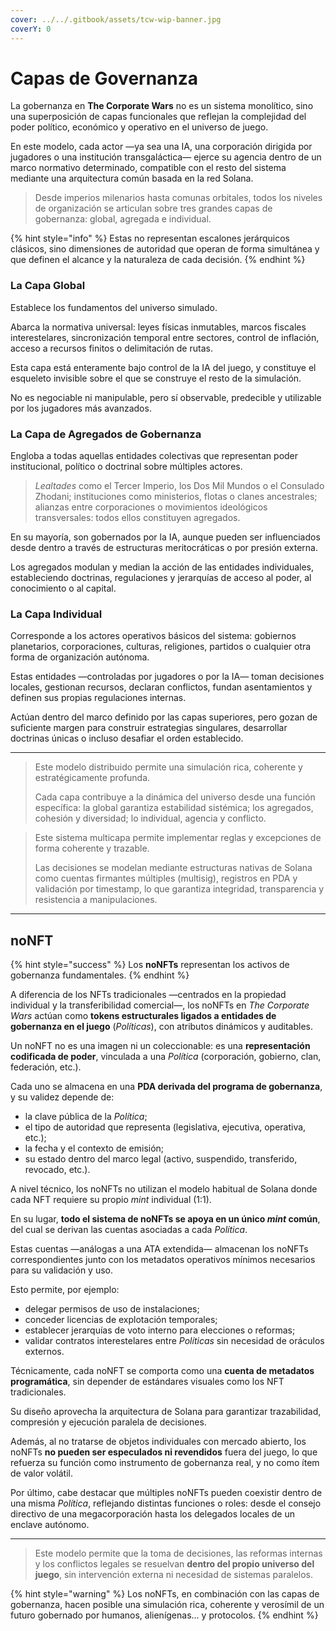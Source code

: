 ```yaml
---
cover: ../../.gitbook/assets/tcw-wip-banner.jpg
coverY: 0
---
```


# Capas de Governanza

La gobernanza en **The Corporate Wars** no es un sistema monolítico, sino una superposición de capas funcionales que reflejan la complejidad del poder político, económico y operativo en el universo de juego.

En este modelo, cada actor —ya sea una IA, una corporación dirigida por jugadores o una institución transgaláctica— ejerce su agencia dentro de un marco normativo determinado, compatible con el resto del sistema mediante una arquitectura común basada en la red Solana.

> Desde imperios milenarios hasta comunas orbitales, todos los niveles de organización se articulan sobre tres grandes capas de gobernanza: global, agregada e individual.

{% hint style="info" %}
Estas no representan escalones jerárquicos clásicos, sino dimensiones de autoridad que operan de forma simultánea y que definen el alcance y la naturaleza de cada decisión.
{% endhint %}

### La **Capa Global**

Establece los fundamentos del universo simulado.

Abarca la normativa universal: leyes físicas inmutables, marcos fiscales interestelares, sincronización temporal entre sectores, control de inflación, acceso a recursos finitos o delimitación de rutas.

Esta capa está enteramente bajo control de la IA del juego, y constituye el esqueleto invisible sobre el que se construye el resto de la simulación.

No es negociable ni manipulable, pero sí observable, predecible y utilizable por los jugadores más avanzados.

### La **Capa de Agregados de Gobernanza**

Engloba a todas aquellas entidades colectivas que representan poder institucional, político o doctrinal sobre múltiples actores.

> _Lealtades_ como el Tercer Imperio, los Dos Mil Mundos o el Consulado Zhodani; instituciones como ministerios, flotas o clanes ancestrales; alianzas entre corporaciones o movimientos ideológicos transversales: todos ellos constituyen agregados.

En su mayoría, son gobernados por la IA, aunque pueden ser influenciados desde dentro a través de estructuras meritocráticas o por presión externa.

Los agregados modulan y median la acción de las entidades individuales, estableciendo doctrinas, regulaciones y jerarquías de acceso al poder, al conocimiento o al capital.

### La **Capa Individual**

Corresponde a los actores operativos básicos del sistema: gobiernos planetarios, corporaciones, culturas, religiones, partidos o cualquier otra forma de organización autónoma.

Estas entidades —controladas por jugadores o por la IA— toman decisiones locales, gestionan recursos, declaran conflictos, fundan asentamientos y definen sus propias regulaciones internas.

Actúan dentro del marco definido por las capas superiores, pero gozan de suficiente margen para construir estrategias singulares, desarrollar doctrinas únicas o incluso desafiar el orden establecido.

***

> Este modelo distribuido permite una simulación rica, coherente y estratégicamente profunda.
>
> Cada capa contribuye a la dinámica del universo desde una función específica: la global garantiza estabilidad sistémica; los agregados, cohesión y diversidad; lo individual, agencia y conflicto.

> Este sistema multicapa permite implementar reglas y excepciones de forma coherente y trazable.
>
> Las decisiones se modelan mediante estructuras nativas de Solana como cuentas firmantes múltiples (multisig), registros en PDA y validación por timestamp, lo que garantiza integridad, transparencia y resistencia a manipulaciones.

***

## noNFT

{% hint style="success" %}
Los **noNFTs** representan los activos de gobernanza fundamentales.
{% endhint %}

A diferencia de los NFTs tradicionales —centrados en la propiedad individual y la transferibilidad comercial—, los noNFTs en _The Corporate Wars_ actúan como **tokens estructurales ligados a entidades de gobernanza en el juego** (_Políticas_), con atributos dinámicos y auditables.

Un noNFT no es una imagen ni un coleccionable: es una **representación codificada de poder**, vinculada a una _Política_ (corporación, gobierno, clan, federación, etc.).

Cada uno se almacena en una **PDA derivada del programa de gobernanza**, y su validez depende de:

* la clave pública de la _Política_;
* el tipo de autoridad que representa (legislativa, ejecutiva, operativa, etc.);
* la fecha y el contexto de emisión;
* su estado dentro del marco legal (activo, suspendido, transferido, revocado, etc.).

A nivel técnico, los noNFTs no utilizan el modelo habitual de Solana donde cada NFT requiere su propio _mint_ individual (1:1).

En su lugar, **todo el sistema de noNFTs se apoya en un único&#x20;**_**mint**_**&#x20;común**, del cual se derivan las cuentas asociadas a cada _Política_.

Estas cuentas —análogas a una ATA extendida— almacenan los noNFTs correspondientes junto con los metadatos operativos mínimos necesarios para su validación y uso.

Esto permite, por ejemplo:

* delegar permisos de uso de instalaciones;
* conceder licencias de explotación temporales;
* establecer jerarquías de voto interno para elecciones o reformas;
* validar contratos interestelares entre _Políticas_ sin necesidad de oráculos externos.

Técnicamente, cada noNFT se comporta como una **cuenta de metadatos programática**, sin depender de estándares visuales como los NFT tradicionales.

Su diseño aprovecha la arquitectura de Solana para garantizar trazabilidad, compresión y ejecución paralela de decisiones.

Además, al no tratarse de objetos individuales con mercado abierto, los noNFTs **no pueden ser especulados ni revendidos** fuera del juego, lo que refuerza su función como instrumento de gobernanza real, y no como ítem de valor volátil.

Por último, cabe destacar que múltiples noNFTs pueden coexistir dentro de una misma _Política_, reflejando distintas funciones o roles: desde el consejo directivo de una megacorporación hasta los delegados locales de un enclave autónomo.

***

> Este modelo permite que la toma de decisiones, las reformas internas y los conflictos legales se resuelvan **dentro del propio universo del juego**, sin intervención externa ni necesidad de sistemas paralelos.

{% hint style="warning" %}
Los noNFTs, en combinación con las capas de gobernanza, hacen posible una simulación rica, coherente y verosímil de un futuro gobernado por humanos, alienígenas... y protocolos.
{% endhint %}
